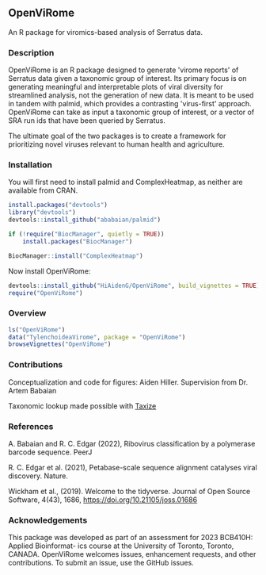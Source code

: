 ## OpenViRome
                                           

An R package for viromics-based analysis of Serratus data. 

### Description

OpenViRome is an R package designed to generate 'virome reports' of Serratus
data given a taxonomic group of interest. Its primary focus is on generating
meaningful and interpretable plots of viral diversity for streamlined analysis,
not the generation of new data. It is meant to be used in tandem with palmid,
which provides a contrasting 'virus-first' approach. OpenViRome can take as
input a taxonomic group of interest, or a vector of SRA run ids that have been
queried by Serratus.

The ultimate goal of the two packages is to create a framework for prioritizing
novel viruses relevant to human health and agriculture. 

### Installation

You will first need to install palmid and ComplexHeatmap, as neither are 
available from CRAN.
```r
install.packages("devtools")
library("devtools")
devtools::install_github("ababaian/palmid")

if (!require("BiocManager", quietly = TRUE))
    install.packages("BiocManager")

BiocManager::install("ComplexHeatmap")
```

Now install OpenViRome:
```r
devtools::install_github("HiAidenG/OpenViRome", build_vignettes = TRUE)
require("OpenViRome")
```

### Overview

```r
ls("OpenViRome")
data("TylenchoideaVirome", package = "OpenViRome")
browseVignettes("OpenViRome")
```

### Contributions

Conceptualization and code for figures: Aiden Hiller. Supervision from Dr. Artem Babaian

Taxonomic lookup made possible with [Taxize](https://github.com/ropensci/taxize)

### References

A. Babaian and R. C. Edgar (2022), Ribovirus classification by a polymerase barcode sequence. PeerJ

R. C. Edgar et al. (2021), Petabase-scale sequence alignment catalyses viral discovery. Nature.

Wickham et al., (2019). Welcome to the tidyverse. Journal of Open Source Software, 4(43), 1686, https://doi.org/10.21105/joss.01686

### Acknowledgements

This package was developed as part of an assessment for 2023 BCB410H: Applied Bioinformat-
ics course at the University of Toronto, Toronto, CANADA. OpenViRome welcomes issues,
enhancement requests, and other contributions. To submit an issue, use the GitHub issues.





